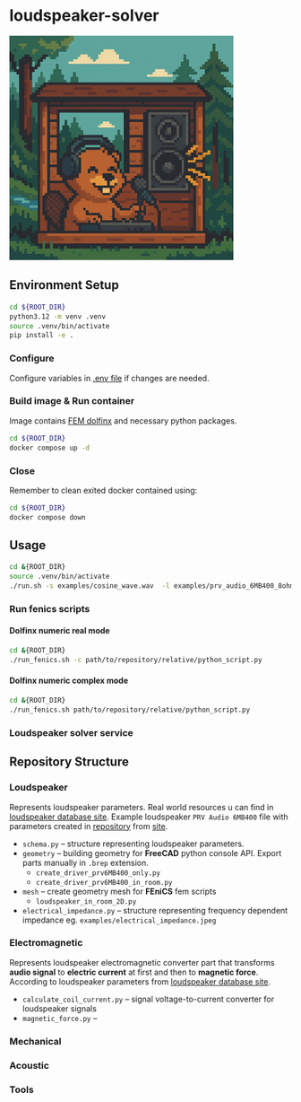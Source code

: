 # loudspeaker-solver

<p align="left">
  <img src="./dosc/beaver_chatgpt_generated.png" width="400">
</p>

## Environment Setup

```bash
cd ${ROOT_DIR}
python3.12 -m venv .venv
source .venv/bin/activate
pip install -e .
```

### Configure

Configure variables in [.env file](./.env) if changes are needed.

### Build image & Run container

Image contains [FEM dolfinx](https://github.com/FEniCS/dolfinx) and necessary python packages.

```bash
cd ${ROOT_DIR}
docker compose up -d
```

### Close

Remember to clean exited docker contained using:

```bash
cd ${ROOT_DIR}
docker compose down
```

## Usage

```bash
cd &{ROOT_DIR}
source .venv/bin/activate
./run.sh -s examples/cosine_wave.wav  -l examples/prv_audio_6MB400_8ohm.json
```

### Run fenics scripts

#### Dolfinx numeric real mode

```bash
cd &{ROOT_DIR}
./run_fenics.sh -c path/to/repository/relative/python_script.py
```

#### Dolfinx numeric complex mode

```bash
cd &{ROOT_DIR}
./run_fenics.sh path/to/repository/relative/python_script.py
```

### Loudspeaker solver service
## Repository Structure

### Loudspeaker

Represents loudspeaker parameters. Real world resources u can find in [loudspeaker database site](https://loudspeakerdatabase.com).
Example loudspeaker `PRV Audio 6MB400` file with parameters created in [repository](./examples/prv_audio_6MB400_8ohm.json) from [site](https://loudspeakerdatabase.com/PRV/6MB400).

- `schema.py` – structure representing loudspeaker parameters.
- `geometry` – building geometry for **FreeCAD** python console API. Export parts manually in `.brep` extension.
  - `create_driver_prv6MB400_only.py`
  - `create_driver_prv6MB400_in_room.py`
- `mesh` – create geometry mesh for **FEniCS** fem scripts
  - `loudspeaker_in_room_2D.py`
- `electrical_impedance.py` – structure representing frequency dependent impedance eg. `examples/electrical_impedance.jpeg`

### Electromagnetic

Represents loudspeaker electromagnetic converter part that transforms **audio signal** to **electric current** at first and then to **magnetic force**. According to loudspeaker parameters from [loudspeaker database site](https://loudspeakerdatabase.com).

- `calculate_coil_current.py` – signal voltage-to-current converter for loudspeaker signals
- `magnetic_force.py` –


### Mechanical

### Acoustic

### Tools
